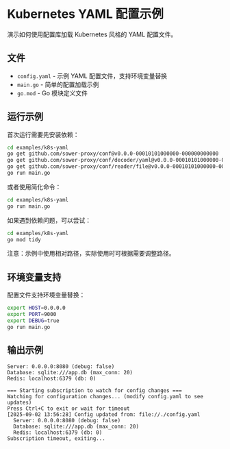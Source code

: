 # Kubernetes YAML 配置示例

演示如何使用配置库加载 Kubernetes 风格的 YAML 配置文件。

## 文件

- `config.yaml` - 示例 YAML 配置文件，支持环境变量替换
- `main.go` - 简单的配置加载示例
- `go.mod` - Go 模块定义文件

## 运行示例

首次运行需要先安装依赖：

```bash
cd examples/k8s-yaml
go get github.com/sower-proxy/conf@v0.0.0-00010101000000-000000000000
go get github.com/sower-proxy/conf/decoder/yaml@v0.0.0-00010101000000-000000000000
go get github.com/sower-proxy/conf/reader/file@v0.0.0-00010101000000-000000000000
go run main.go
```

或者使用简化命令：

```bash
cd examples/k8s-yaml
go run main.go
```

如果遇到依赖问题，可以尝试：

```bash
cd examples/k8s-yaml
go mod tidy
```

注意：示例中使用相对路径，实际使用时可根据需要调整路径。

## 环境变量支持

配置文件支持环境变量替换：

```bash
export HOST=0.0.0.0
export PORT=9000
export DEBUG=true
go run main.go
```

## 输出示例

```
Server: 0.0.0.0:8080 (debug: false)
Database: sqlite:///app.db (max_conn: 20)
Redis: localhost:6379 (db: 0)

=== Starting subscription to watch for config changes ===
Watching for configuration changes... (modify config.yaml to see updates)
Press Ctrl+C to exit or wait for timeout
[2025-09-02 13:56:28] Config updated from: file://./config.yaml
  Server: 0.0.0.0:8080 (debug: false)
  Database: sqlite:///app.db (max_conn: 20)
  Redis: localhost:6379 (db: 0)
Subscription timeout, exiting...
```